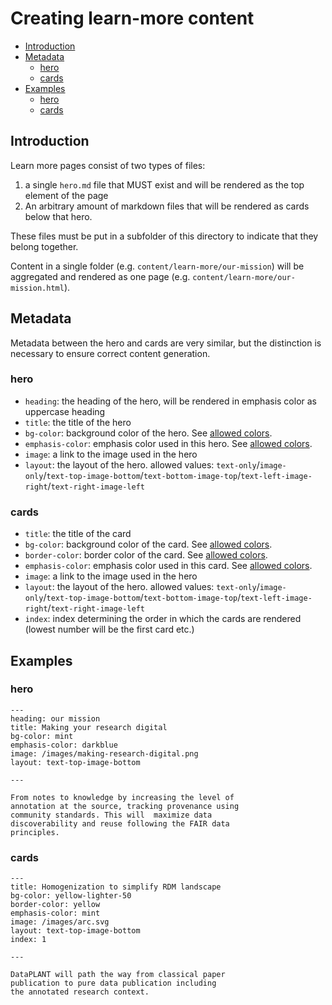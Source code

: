 # Creating learn-more content

<!-- TOC -->

- [Introduction](#introduction)
- [Metadata](#metadata)
    - [hero](#hero)
    - [cards](#cards)
- [Examples](#examples)
    - [hero](#hero-1)
    - [cards](#cards-1)

<!-- /TOC -->

## Introduction

Learn more pages consist of two types of files:

1. a single `hero.md` file that MUST exist and will be rendered as the top element of the page
2. An arbitrary amount of markdown files that will be rendered as cards below that hero.

These files must be put in a subfolder of this directory to indicate that they belong together. 

Content in a single folder (e.g. `content/learn-more/our-mission`) will be aggregated and rendered as one page (e.g. `content/learn-more/our-mission.html`).

## Metadata

Metadata between the hero and cards are very similar, but the distinction is necessary to ensure correct content generation.

### hero

- `heading`: the heading of the hero, will be rendered in emphasis color as uppercase heading
- `title`: the title of the hero
- `bg-color`: background color of the hero. See [allowed colors](../README.md#allowed-colors).
- `emphasis-color`: emphasis color used in this hero. See [allowed colors](../README.md#allowed-colors).
- `image`: a link to the image used in the hero
- `layout`: the layout of the hero. allowed values: 
`text-only`/`image-only`/`text-top-image-bottom`/`text-bottom-image-top`/`text-left-image-right`/`text-right-image-left`

### cards

- `title`: the title of the card
- `bg-color`:  background color of the card. See [allowed colors](../README.md#allowed-colors).
- `border-color`: border color of the card. See [allowed colors](../README.md#allowed-colors).
- `emphasis-color`: emphasis color used in this card. See [allowed colors](../README.md#allowed-colors).
- `image`: a link to the image used in the hero
- `layout`: the layout of the hero. allowed values: 
`text-only`/`image-only`/`text-top-image-bottom`/`text-bottom-image-top`/`text-left-image-right`/`text-right-image-left`
- `index`: index determining the order in which the cards are rendered (lowest number will be the first card etc.)


## Examples

### hero

```
---
heading: our mission
title: Making your research digital 
bg-color: mint
emphasis-color: darkblue
image: /images/making-research-digital.png
layout: text-top-image-bottom

---

From notes to knowledge by increasing the level of 
annotation at the source, tracking provenance using
community standards. This will  maximize data 
discoverability and reuse following the FAIR data
principles.
```

### cards

```
---
title: Homogenization to simplify RDM landscape
bg-color: yellow-lighter-50
border-color: yellow
emphasis-color: mint
image: /images/arc.svg
layout: text-top-image-bottom
index: 1

---

DataPLANT will path the way from classical paper
publication to pure data publication including
the annotated research context.
```